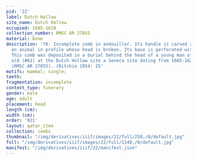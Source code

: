 ```yaml
---
pid: '22'
label: Dutch Hollow
site_name: Dutch Hollow
occupied: 1605-1620
collection_number: RMSC AR 27855
material: bone
description: '78. Incomplete comb in andouiller. Its handle is carved and represents
  an animal in profile whose head is broken. Its base is perforated with seven holes.
  This comb was deposited in a burial behind the head of a young man of about 24 years
  old (#61) at the Dutch Hollow site a Seneca site dating from 1605-1620 AD. J.-C.
  (RMSC AR 27855). (Ritchie 1954: 25'
motifs: mammal; single;
teeth:
fragmentation: incomplete
context_type: funerary
gender: male
age: adult
placement: head
length (cm):
width (cm):
order: '021'
layout: qatar_item
collection: combs
thumbnail: "/img/derivatives/iiif/images/22/full/250,/0/default.jpg"
full: "/img/derivatives/iiif/images/22/full/1140,/0/default.jpg"
manifest: "/img/derivatives/iiif/22/manifest.json"
---
```

